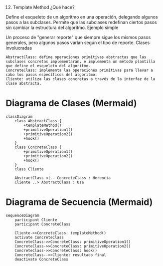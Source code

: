 
12. Template Method
¿Qué hace?

Define el esqueleto de un algoritmo en una operación, delegando algunos pasos a las subclases. Permite que las subclases redefinan ciertos pasos sin cambiar la estructura del algoritmo.
Ejemplo simple

Un proceso de "generar reporte" que siempre sigue los mismos pasos generales, pero algunos pasos varían según el tipo de reporte.
Clases involucradas

    AbstractClass: define operaciones primitivas abstractas que las subclases concretas implementarán, e implementa un método plantilla que define el esqueleto del algoritmo.
    ConcreteClass: implementa las operaciones primitivas para llevar a cabo los pasos específicos del algoritmo.
    Cliente: utiliza las clases concretas a través de la interfaz de la clase abstracta.


# Diagrama de Clases (Mermaid)

```mermaid
classDiagram
    class AbstractClass {
        +templateMethod()
        +primitiveOperation1()
        +primitiveOperation2()
        +hook()
    }
    class ConcreteClass {
        +primitiveOperation1()
        +primitiveOperation2()
        +hook()
    }
    class Cliente

    AbstractClass <|-- ConcreteClass : Herencia
    Cliente ..> AbstractClass : Usa
````

# Diagrama de Secuencia (Mermaid)

```mermaid
sequenceDiagram
    participant Cliente
    participant ConcreteClass

    Cliente->>ConcreteClass: templateMethod()
    activate ConcreteClass
    ConcreteClass->>ConcreteClass: primitiveOperation1()
    ConcreteClass->>ConcreteClass: primitiveOperation2()
    ConcreteClass->>ConcreteClass: hook()
    ConcreteClass-->>Cliente: resultado final
    deactivate ConcreteClass
````